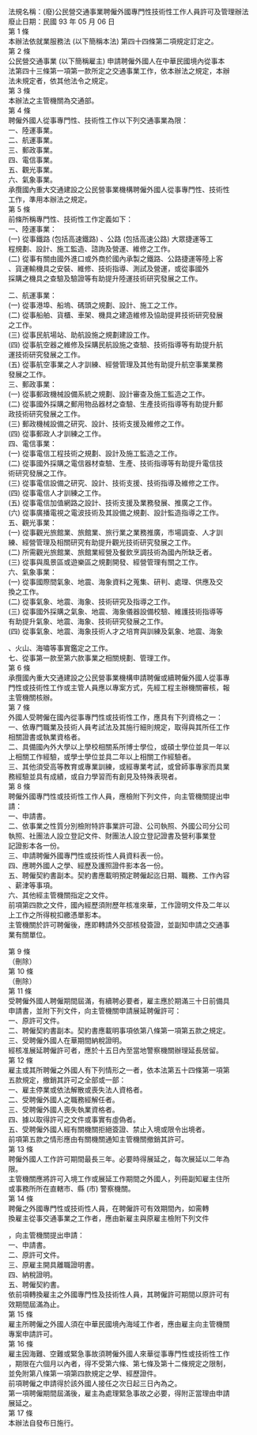 法規名稱：(廢)公民營交通事業聘僱外國專門性技術性工作人員許可及管理辦法  
廢止日期：民國 93 年 05 月 06 日  
第 1 條  
本辦法依就業服務法 (以下簡稱本法) 第四十四條第二項規定訂定之。  
第 2 條  
公民營交通事業 (以下簡稱雇主) 申請聘僱外國人在中華民國境內從事本  
法第四十三條第一項第一款所定之交通事業工作，依本辦法之規定，本辦  
法未規定者，依其他法令之規定。  
第 3 條  
本辦法之主管機關為交通部。  
第 4 條  
聘僱外國人從事專門性、技術性工作以下列交通事業為限：  
一、陸運事業。  
二、航運事業。  
三、郵政事業。  
四、電信事業。  
五、觀光事業。  
六、氣象事業。  
承攬國內重大交通建設之公民營事業機構聘僱外國人從事專門性、技術性  
工作，準用本辦法之規定。  
第 5 條  
前條所稱專門性、技術性工作定義如下：  
一、陸運事業：  
(一) 從事鐵路 (包括高速鐵路) 、公路 (包括高速公路) 大眾捷運等工  
程規劃、設計、施工監造、諮詢及營運、維修之工作。  
(二) 從事有關由國外進口或外商於國內承製之鐵路、公路捷運等陸上客  
、貨運輸機具之安裝、維修、技術指導、測試及營運，或從事國外  
採購之機具之查驗及驗證等有助提升陸運技術研究發展之工作。  


二、航運事業：  
(一) 從事港埠、船塢、碼頭之規劃、設計、施工之工作。  
(二) 從事船舶、貨櫃、車架、機具之建造維修及協助提昇技術研究發展  
之工作。  
(三) 從事民航場站、助航設施之規劃建設工作。  
(四) 從事航空器之維修及採購民航設施之查驗、技術指導等有助提升航  
運技術研究發展之工作。  
(五) 從事航空事業之人才訓練、經營管理及其他有助提升航空事業業務  
發展之工作。  
三、郵政事業：  
(一) 從事郵政機械設備系統之規劃、設計審查及施工監造之工作。  
(二) 從事國外採購之郵用物品器材之查驗、生產技術指導等有助提升郵  
政技術研究發展之工作。  
(三) 郵政機械設備之研究、設計、技術支援及維修之工作。  
(四) 從事郵政人才訓練之工作。  
四、電信事業：  
(一) 從事電信工程技術之規劃、設計及施工監造之工作。  
(二) 從事國外採購之電信器材查驗、生產、技術指導等有助提升電信技  
術研究發展之工作。  
(三) 從事電信設備之研究、設計、技術支援、技術指導及維修之工作。  
(四) 從事電信人才訓練之工作。  
(五) 從事電信加值網路之設計、技術支援及業務發展、推廣之工作。  
(六) 從事廣播電視之電波技術及其設備之規劃、設計監造指導之工作。  
五、觀光事業：  
(一) 從事觀光旅館業、旅館業、旅行業之業務推廣，市場調查、人才訓  
練、經營管理及相關研究有助提升觀光技術研究發展之工作。  
(二) 所需觀光旅館業、旅館業經營及餐飲烹調技術為國內所缺乏者。  
(三) 從事與風景區或遊樂區之規劃開發、經營管理有關之工作。  
六、氣象事業：  
(一) 從事國際間氣象、地震、海象資料之蒐集、研判、處理、供應及交  
換之工作。  
(二) 從事氣象、地震、海象、技術研究及指導之工作。  
(三) 從事國外採購之氣象、地震、海象儀器設備校驗、維護技術指導等  
有助提升氣象、地震、海象、技術研究發展之工作。  
(四) 從事氣象、地震、海象技術人才之培育與訓練及氣象、地震、海象  


、火山、海嘯等事實鑑定之工作。  
七、從事第一款至第六款事業之相關規劃、管理工作。  
第 6 條  
承攬國內重大交通建設之公民營事業機構申請聘僱或續聘僱外國人從事專  
門性或技術性工作或主管人員應以專案方式，先經工程主辦機關審核，報  
主管機關核辦。  
第 7 條  
外國人受聘僱在國內從事專門性或技術性工作，應具有下列資格之一：  
一、依專門職業及技術人員考試法及其施行細則規定，取得與其所任工作  
相關證書或執業資格者。  
二、具備國內外大學以上學校相關系所博士學位，或碩士學位並具一年以  
上相關工作經驗，或學士學位並具二年以上相關工作經驗者。  
三、其他須受高等教育或專業訓練，或經專業考試，或曾師事專家而具業  
務經驗並具有成績，或自力學習而有創見及特殊表現者。  
第 8 條  
聘僱外國專門性或技術性工作人員，應檢附下列文件，向主管機關提出申  
請：  
一、申請書。  
二、依事業之性質分別檢附特許事業許可證、公司執照、外國公司分公司  
執照、社團法人設立登記文件、財團法人設立登記證書及營利事業登  
記證影本各一份。  
三、申請聘僱外國專門性或技術性人員資料表一份。  
四、應聘外國人之學、經歷及護照證件影本各一份。  
五、聘僱契約書副本。契約書應載明預定聘僱起迄日期、職務、工作內容  
、薪津等事項。  
六、其他經主管機關指定之文件。  
前項第四款之文件，國內經歷須附歷年核准來華，工作證明文件及二年以  
上工作之所得稅扣繳憑單影本。  
主管機關於許可聘僱後，應即轉請外交部核發簽證，並副知申請之交通事  
業有關單位。  


第 9 條  
（刪除）  
第 10 條  
（刪除）  
第 11 條  
受聘僱外國人聘僱期間屆滿，有續聘必要者，雇主應於期滿三十日前備具  
申請書，並附下列文件，向主管機關申請展延聘僱許可：  
一、原許可文件。  
二、聘僱契約書副本。契約書應載明事項依第八條第一項第五款之規定。  
三、受聘僱外國人在華期間納稅證明。  
經核准展延聘僱許可者，應於十五日內至當地警察機關辦理延長居留。  
第 12 條  
雇主或其所聘僱之外國人有下列情形之一者，依本法第五十四條第一項第  
五款規定，撤銷其許可之全部或一部：  
一、雇主停業或依法解散或喪失法人資格者。  
二、受聘僱外國人之職務經解任者。  
三、受聘僱外國人喪失執業資格者。  
四、據以取得許可之文件或事實有虛偽者。  
五、受聘僱外國人經有關機關拒絕簽證、禁止入境或限令出境者。  
前項第五款之情形應由有關機關通知主管機關撤銷其許可。  
第 13 條  
聘僱外國人工作許可期間最長三年。必要時得展延之，每次展延以二年為  
限。  
主管機關應將許可入境工作或展延工作期間之外國人，列冊副知雇主住所  
或事務所所在直轄市、縣 (市) 警察機關。  
第 14 條  
聘僱之外國專門性或技術性人員，在聘僱許可有效期間內，如需轉  
換雇主從事交通事業之工作者，應由新雇主與原雇主檢附下列文件  


，向主管機關提出申請：  
一、申請書。  
二、原許可文件。  
三、原雇主開具離職證明書。  
四、納稅證明。  
五、聘僱契約書。  
依前項轉換雇主之外國專門性及技術性人員，其聘僱許可期間以原許可有  
效期間屆滿為止。  
第 15 條  
雇主所聘僱之外國人須在中華民國境內海域工作者，應由雇主向主管機關  
專案申請許可。  
第 16 條  
雇主因海難、空難或緊急事故須聘僱外國人來華從事專門性或技術性工作  
，期限在六個月以內者，得不受第六條、第七條及第十二條規定之限制，  
並免附第八條第一項第四款規定之學、經歷證件。  
前項聘僱之申請得於該外國人接任之次日起三日內為之。  
第一項聘僱期間屆滿後，雇主為處理緊急事故之必要，得附正當理由申請  
展延之。  
第 17 條  
本辦法自發布日施行。  


